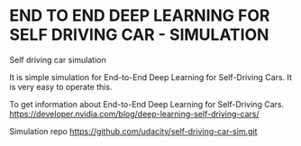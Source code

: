 # END TO END DEEP LEARNING FOR SELF DRIVING CAR - SIMULATION
Self driving car simulation 

It is simple simulation for End-to-End Deep Learning for Self-Driving Cars.
It is very easy to operate this.

To get information about End-to-End Deep Learning for Self-Driving Cars.
https://developer.nvidia.com/blog/deep-learning-self-driving-cars/

Simulation repo
https://github.com/udacity/self-driving-car-sim.git
